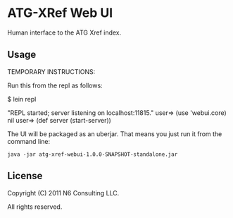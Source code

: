 # ATG-XRef Web UI

Human interface to the ATG Xref index.

## Usage

TEMPORARY INSTRUCTIONS:

Run this from the repl as follows:

$ lein repl

"REPL started; server listening on localhost:11815."
user=> (use 'webui.core)
nil
user=> (def server (start-server))



The UI will be packaged as an uberjar. That means you just run it from the
command line:

    java -jar atg-xref-webui-1.0.0-SNAPSHOT-standalone.jar

## License

Copyright (C) 2011 N6 Consulting LLC.

All rights reserved.

